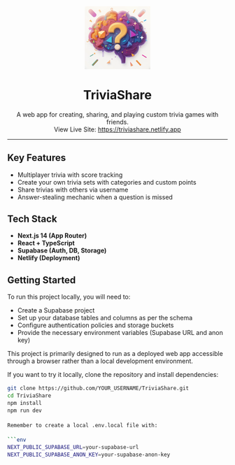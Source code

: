<p align="center">
  <img src="public/triviagame-logo.png" alt="TriviaShare Logo" width="150" />
</p>

<h1 align="center">TriviaShare</h1>

<p align="center">
  A web app for creating, sharing, and playing custom trivia games with friends.
  <br/>
  View Live Site: <a href="https://triviashare.netlify.app">https://triviashare.netlify.app</a>
</p>

---

## Key Features

- Multiplayer trivia with score tracking
- Create your own trivia sets with categories and custom points
- Share trivias with others via username
- Answer-stealing mechanic when a question is missed

## Tech Stack

- **Next.js 14 (App Router)**
- **React + TypeScript**
- **Supabase (Auth, DB, Storage)**
- **Netlify (Deployment)**

## Getting Started

To run this project locally, you will need to:

- Create a Supabase project
- Set up your database tables and columns as per the schema
- Configure authentication policies and storage buckets
- Provide the necessary environment variables (Supabase URL and anon key)

This project is primarily designed to run as a deployed web app accessible through a browser rather than a local development environment.

If you want to try it locally, clone the repository and install dependencies:

```bash
git clone https://github.com/YOUR_USERNAME/TriviaShare.git
cd TriviaShare
npm install
npm run dev

Remember to create a local .env.local file with:

```env
NEXT_PUBLIC_SUPABASE_URL=your-supabase-url
NEXT_PUBLIC_SUPABASE_ANON_KEY=your-supabase-anon-key